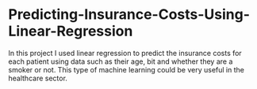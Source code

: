 # Predicting-Insurance-Costs-Using-Linear-Regression
In this project I used linear regression to predict the insurance costs for each patient using data such as their age, bit and whether they are a smoker or not. This type of machine learning could be very useful in the healthcare sector.
